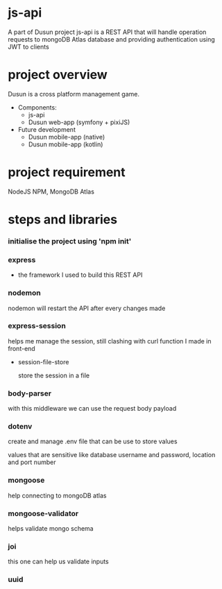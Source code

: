 # js-api
A part of Dusun project
js-api is a REST API that will handle operation requests to mongoDB Atlas database
and providing authentication using JWT to clients

# project overview
Dusun is a cross platform management game.
- Components:
  - js-api
  - Dusun web-app (symfony + pixiJS)
- Future development
  - Dusun mobile-app (native)
  - Dusun mobile-app (kotlin)

# project requirement
NodeJS NPM, MongoDB Atlas

# steps and libraries
### initialise the project using 'npm init'
### express
  - the framework I used to build this REST API
### nodemon

  nodemon will restart the API after every changes made
### express-session
  
  helps me manage the session, still clashing with curl function I made in front-end
  - session-file-store
  
    store the session in a file
     
### body-parser
  
  with this middleware we can use the request body payload
### dotenv
  
  create and manage .env file that can be use to store values
  
  values that are sensitive like database username and password, location and port number
### mongoose
  
  help connecting to mongoDB atlas
### mongoose-validator
  
  helps validate mongo schema
### joi
  
  this one can help us validate inputs
### uuid
